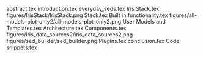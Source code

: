 abstract.tex
introduction.tex
everyday_seds.tex
Iris Stack.tex
figures/IrisStack/IrisStack.png
Stack.tex
Built in functionality.tex
figures/all-models-plot-only2/all-models-plot-only2.png
User Models and Templates.tex
Architecture.tex
Components.tex
figures/iris_data_sources2/iris_data_sources2.png
figures/sed_builder/sed_builder.png
Plugins.tex
conclusion.tex
Code snippets.tex